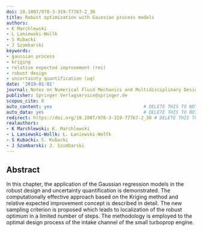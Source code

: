 ```yaml
---
doi: 10.1007/978-3-319-77767-2_30
title: Robust optimization with Gaussian process models
authors:
- K Marchlewski
- L Laniewski-Wollk
- S Kubacki
- J Szumbarski
keywords:
- gaussian process
- kriging
- relative expected improvement (rei)
- robust design
- uncertainty quantification (uq)
date: '2019-01-01'
journal: Notes on Numerical Fluid Mechanics and Multidisciplinary Design
publisher: Springer Verlagservice@springer.de
scopus_cite: 0
auto_content: yes                                  # DELETE THIS TO NOT AUTO GENERATE CONTENT
auto_data: yes                                     # DELETE THIS TO NOT AUTO GENERATE METADATA
redirect: https://doi.org/10.1007/978-3-319-77767-2_30 # DELETE THIS TO NOT REDIRECT
realauthors:
- K Marchlewski: K. Marchlewski
- L Laniewski-Wollk: Ł. Łaniewski-Wołłk
- S Kubacki: S. Kubacki
- J Szumbarski: J. Szumbarski
---
```



## Abstract
In this chapter, the application of the Gaussian regression models in the robust design and uncertainty quantification is demonstrated. The computationally effective approach based on the Kriging method and relative expected improvement concept is described in detail. The new sampling criterion is proposed which leads to localization of the robust optimum in a limited number of steps. The methodology is employed to the optimal design process of the intake channel of the small turboprop engine.
